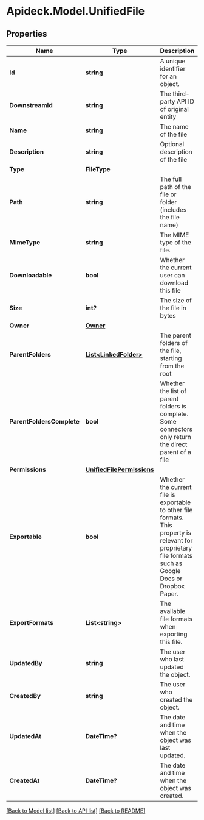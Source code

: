# Apideck.Model.UnifiedFile

## Properties

Name | Type | Description | Notes
------------ | ------------- | ------------- | -------------
**Id** | **string** | A unique identifier for an object. | [readonly] 
**DownstreamId** | **string** | The third-party API ID of original entity | [optional] [readonly] 
**Name** | **string** | The name of the file | 
**Description** | **string** | Optional description of the file | [optional] 
**Type** | **FileType** |  | 
**Path** | **string** | The full path of the file or folder (includes the file name) | [optional] 
**MimeType** | **string** | The MIME type of the file. | [optional] 
**Downloadable** | **bool** | Whether the current user can download this file | [optional] 
**Size** | **int?** | The size of the file in bytes | [optional] 
**Owner** | [**Owner**](Owner.md) |  | [optional] 
**ParentFolders** | [**List&lt;LinkedFolder&gt;**](LinkedFolder.md) | The parent folders of the file, starting from the root | [optional] 
**ParentFoldersComplete** | **bool** | Whether the list of parent folders is complete. Some connectors only return the direct parent of a file | [optional] 
**Permissions** | [**UnifiedFilePermissions**](UnifiedFilePermissions.md) |  | [optional] 
**Exportable** | **bool** | Whether the current file is exportable to other file formats. This property is relevant for proprietary file formats such as Google Docs or Dropbox Paper. | [optional] 
**ExportFormats** | **List&lt;string&gt;** | The available file formats when exporting this file. | [optional] 
**UpdatedBy** | **string** | The user who last updated the object. | [optional] [readonly] 
**CreatedBy** | **string** | The user who created the object. | [optional] [readonly] 
**UpdatedAt** | **DateTime?** | The date and time when the object was last updated. | [optional] [readonly] 
**CreatedAt** | **DateTime?** | The date and time when the object was created. | [optional] [readonly] 

[[Back to Model list]](../README.md#documentation-for-models) [[Back to API list]](../README.md#documentation-for-api-endpoints) [[Back to README]](../README.md)

